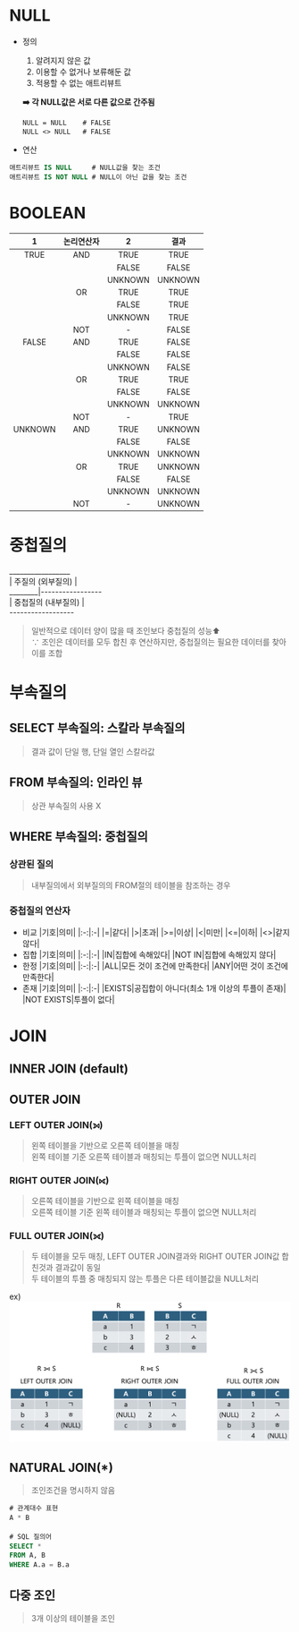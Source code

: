 # NULL
- 정의
  1. 알려지지 않은 값
  2. 이용할 수 없거나 보류해둔 값
  3. 적용할 수 없는 애트리뷰트
     
  **➡️ 각 NULL값은 서로 다른 값으로 간주됨**
  ```
  NULL = NULL    # FALSE
  NULL <> NULL   # FALSE
  ```
 - 연산
```sql
애트리뷰트 IS NULL     # NULL값을 찾는 조건
애트리뷰트 IS NOT NULL # NULL이 아닌 값을 찾는 조건
```

# BOOLEAN
|1|논리연산자|2|결과|
|:-:|:-:|:-:|:-:|
|TRUE|AND|TRUE|TRUE|
|||FALSE|FALSE|
|||UNKNOWN|UNKNOWN|
||OR|TRUE|TRUE|
|||FALSE|TRUE|
|||UNKNOWN|TRUE|
||NOT|-|FALSE|
|FALSE|AND|TRUE|FALSE|
|||FALSE|FALSE|
|||UNKNOWN|FALSE|
||OR|TRUE|TRUE|
|||FALSE|FALSE|
|||UNKNOWN|UNKNOWN|
||NOT|-|TRUE|
|UNKNOWN|AND|TRUE|UNKNOWN|
|||FALSE|FALSE|
|||UNKNOWN|UNKNOWN|
||OR|TRUE|UNKNOWN|
|||FALSE|FALSE|
|||UNKNOWN|UNKNOWN|
||NOT|-|UNKNOWN|

# 중첩질의
_________________<br>
| 주질의 (외부질의) |<br>
________|-----------------<br>
        | 중첩질의 (내부질의) |<br>
        ------------------<br>
> 일반적으로 데이터 양이 많을 때 조인보다 중첩질의 성능⬆️<br>
> ∵ 조인은 데이터를 모두 합친 후 연산하지만, 중첩질의는 필요한 데이터를 찾아 이를 조합

# 부속질의
## SELECT 부속질의: 스칼라 부속질의
> 결과 값이 단일 행, 단일 열인 스칼라값
## FROM 부속질의: 인라인 뷰
> 상관 부속질의 사용 X
## WHERE 부속질의: 중첩질의
### 상관된 질의
> 내부질의에서 외부질의의 FROM절의 테이블을 참조하는 경우
### 중첩질의 연산자
- 비교
  |기호|의미|
  |:-:|:-|
  |=|같다|
  |>|초과|
  |>=|이상|
  |<|미만|
  |<=|이하|
  |<>|같지않다|
- 집합
  |기호|의미|
  |:-:|:-|
  |IN|집합에 속해있다|
  |NOT IN|집합에 속해있지 않다|
- 한정
  |기호|의미|
  |:-:|:-|
  |ALL|모든 것이 조건에 만족한다|
  |ANY|어떤 것이 조건에 만족한다|
- 존재
  |기호|의미|
  |:-:|:-|
  |EXISTS|공집합이 아니다(최소 1개 이상의 투플이 존재)|
  |NOT EXISTS|투플이 없다|

# JOIN
## INNER JOIN (default)

## OUTER JOIN
### LEFT OUTER JOIN(⟕)
> 왼쪽 테이블을 기반으로 오른쪽 테이블을 매칭<br>
> 왼쪽 테이블 기준 오른쪽 테이블과 매칭되는 투플이 없으면 NULL처리
### RIGHT OUTER JOIN(⟖)
> 오른쪽 테이블을 기반으로 왼쪽 테이블을 매칭<br>
> 오른쪽 테이블 기준 왼쪽 테이블과 매칭되는 투플이 없으면 NULL처리
### FULL OUTER JOIN(⟗)
> 두 테이블을 모두 매칭, LEFT OUTER JOIN결과와 RIGHT OUTER JOIN값 합친것과 결과값이 동일<br>
> 두 테이블의 투플 중 매칭되지 않는 투플은 다른 테이블값을 NULL처리

ex)
![OUTER_JOIN](https://github.com/chris0825/TIL/blob/main/Database/resource/OuterJoin.png?raw=true)

## NATURAL JOIN(*)
> 조인조건을 명시하지 않음
```sql
# 관계대수 표현
A * B

# SQL 질의어
SELECT *
FROM A, B
WHERE A.a = B.a
```
## 다중 조인
> 3개 이상의 테이블을 조인
